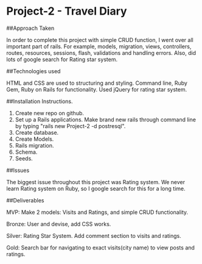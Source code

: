 
# Project-2 - Travel Diary

##Approach Taken

In order to complete this project with simple CRUD function, I went over all important part of rails. For example, models, migration, views, controllers, routes, resources, sessions, flash, validations and handling errors. Also, did lots of google search for Rating star system.

##Technologies used

HTML and CSS are used to structuring and styling. Command line, Ruby Gem, Ruby on Rails for functionality. Used jQuery for rating star system.

##Installation Instructions.
1. Create new repo on github.
2. Set up a Rails applications. Make brand new rails through command line by typing "rails new Project-2 -d postresql".
3. Create database.
4. Create Models.
5. Rails migration.
6. Schema.
7. Seeds.

##Issues

The biggest issue throughout this project was Rating system. We never learn Rating system on Ruby, so I google search for this for a long time.

##Deliverables

MVP: Make 2 models: Visits and Ratings, and simple CRUD functionality.

Bronze: User and devise, add CSS works.

Silver: Rating Star System. Add comment section to visits and ratings.

Gold: Search bar for navigating to exact visits(city name) to view posts and ratings.
